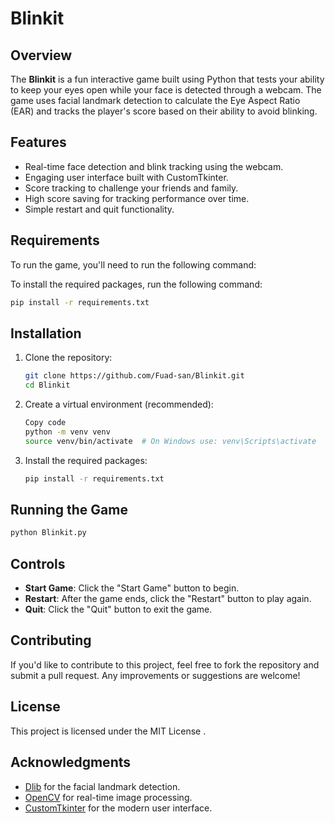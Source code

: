 # Blinkit

## Overview

The **Blinkit** is a fun interactive game built using Python that tests your ability to keep your eyes open while your face is detected through a webcam. The game uses facial landmark detection to calculate the Eye Aspect Ratio (EAR) and tracks the player's score based on their ability to avoid blinking.

## Features

- Real-time face detection and blink tracking using the webcam.
- Engaging user interface built with CustomTkinter.
- Score tracking to challenge your friends and family.
- High score saving for tracking performance over time.
- Simple restart and quit functionality.

## Requirements

To run the game, you'll need to run the following command:

To install the required packages, run the following command:

```bash
pip install -r requirements.txt
```


## Installation

1. Clone the repository:
   ```bash
   git clone https://github.com/Fuad-san/Blinkit.git
   cd Blinkit
   ```
2. Create a virtual environment (recommended):
   ```bash
   Copy code
   python -m venv venv
   source venv/bin/activate  # On Windows use: venv\Scripts\activate
   ```
3. Install the required packages:
   ```bash
   pip install -r requirements.txt
   ```

## Running the Game
   ```bash
   python Blinkit.py
   ```

## Controls

- **Start Game**: Click the "Start Game" button to begin.
- **Restart**: After the game ends, click the "Restart" button to play again.
- **Quit**: Click the "Quit" button to exit the game.

## Contributing

If you'd like to contribute to this project, feel free to fork the repository and submit a pull request. Any improvements or suggestions are welcome!

## License

This project is licensed under the MIT License .

## Acknowledgments

- [Dlib](http://dlib.net/) for the facial landmark detection.
- [OpenCV](https://opencv.org/) for real-time image processing.
- [CustomTkinter](https://github.com/TomSchimansky/CustomTkinter) for the modern user interface.

